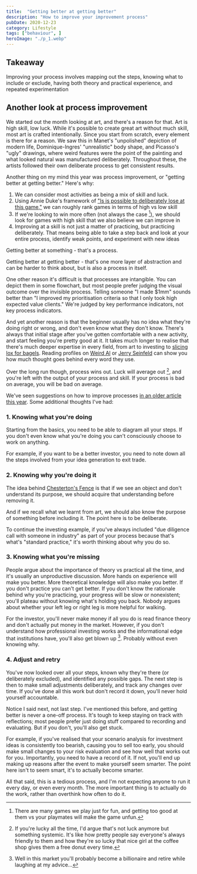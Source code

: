 ```yaml
---
title:  "Getting better at getting better"  
description: "How to improve your improvement process"
pubDate: 2020-12-23
category: Lifestyle
tags: ["behaviour", ]
heroImage: "./p_1.webp"
---
```


## Takeaway

Improving your process involves mapping out the steps, knowing what to include or exclude, having both theory and practical experience, and repeated experimentation

## Another look at process improvement

We started out the month looking at art, and there's a reason for that. Art is high skill, low luck. While it's possible to create great art without much skill, most art is crafted intentionally. Since you start from scratch, every element is there for a reason. We saw this in Manet's "unpolished" depiction of modern life, Dominique-Ingres' "unrealistic" body shape, and Picasso's "ugly" drawings, where weird features were the point of the painting and what looked natural was manufactured deliberately. Throughout these, the artists followed their own deliberate process to get consistent results.

Another thing on my mind this year was process improvement, or "getting better at getting better." Here's why:

1. We can consider most activities as being a mix of skill and luck. 
2. Using Annie Duke's framework of ["Is is possible to deliberately lose at this game,"](https://www.annieduke.com/poker-legend-annie-duke-on-making-smarter-decisions/ "Duke") we can roughly rank games in terms of high vs low skill
3. If we're looking to win more often (not always the case [^1]), we should look for games with high skill that we also believe we can improve in
4. Improving at a skill is not just a matter of practicing, but practicing deliberately. That means being able to take a step back and look at your entire process, identify weak points, and experiment with new ideas

Getting better at something - that's a process.

Getting better at getting better - that's one more layer of abstraction and can be harder to think about, but is also a process in itself.

One other reason it's difficult is that processes are intangible. You can depict them in some flowchart, but most people prefer judging the visual outcome over the invisible process. Telling someone "I made $1mm" sounds better than "I improved my prioritisation criteria so that I only took high expected value clients." We're judged by key performance indicators, not key process indicators.

And yet another reason is that the beginner usually has no idea what they're doing right or wrong, and don't even know what they don't know. There's always that initial stage after you've gotten comfortable with a new activity, and start feeling you're pretty good at it. It takes much longer to realise that there's much deeper expertise in every field, from art to investing to [slicing lox for bagels](https://www.grubstreet.com/2020/11/rip-chhapte-sherpa-russ-and-daughters.html "bagels"). Reading profiles on [Weird Al](https://www.nytimes.com/2020/04/09/magazine/weird-al-yankovic.html "Al") or [Jerry Seinfeld](https://www.postandcourier.com/free-times/arts/44-years-on-jerry-seinfeld-s-technique-keeps-him-at-the-top-of-his-comedic/article_a4b5923a-5da8-11ea-9e69-fb61d9135251.html "Jerry") can show you how much thought goes behind every word they use.

Over the long run though, process wins out. Luck will average out [^2], and you're left with the output of your process and skill. If your process is bad on average, you will be bad on average. 

We've seen suggestions on how to improve processes [in an older article this year](https://leonlins.com/writing/2020_08_26_process/ "process"). Some additional thoughts I've had:

### 1. Knowing what you're doing

Starting from the basics, you need to be able to diagram all your steps. If you don't even know what you're doing you can't consciously choose to work on anything.

For example, if you want to be a better investor, you need to note down all the steps involved from your idea generation to exit trade. 

### 2. Knowing why you're doing it

The idea behind [Chesterton's Fence](https://fs.blog/2020/03/chestertons-fence/ "Fence") is that if we see an object and don't understand its purpose, we should acquire that understanding before removing it. 

And if we recall what we learnt from art, we should also know the purpose of something before including it. The point here is to be deliberate.

To continue the investing example, if you've always included "due diligence call with someone in industry" as part of your process because that's what's "standard practice," it's worth thinking about why you do so.

### 3. Knowing what you're missing

People argue about the importance of theory vs practical all the time, and it's usually an unproductive discussion. More hands on experience will make you better. More theoretical knowledge will also make you better. If you don't practice you can't get better. If you don't know the rationale behind why you're practicing, your progress will be slow or nonexistent; you'll plateau without knowing what's holding you back. Nobody argues about whether your left leg or right leg is more helpful for walking.

For the investor, you'll never make money if all you do is read finance theory and don't actually put money in the market. However, if you don't understand how professional investing works and the informational edge that institutions have, you'll also get blown up [^3]. Probably without even knowing why.

### 4. Adjust and retry

You've now looked over all your steps, known why they're there (or deliberately excluded), and identified any possible gaps. The next step is then to make small adjustments deliberately, and track any changes over time. If you've done all this work but don't record it down, you'll never hold yourself accountable. 

Notice I said next, not last step. I've mentioned this before, and getting better is never a one-off process. It's tough to keep staying on track with reflections; most people prefer just doing stuff compared to recording and evaluating. But if you don't, you'll also get stuck.

For example, if you've realised that your scenario analysis for investment ideas is consistently too bearish, causing you to sell too early, you should make small changes to your risk evaluation and see how well that works out for you. Importantly, you need to have a record of it. If not, you'll end up making up reasons after the event to make yourself seem smarter. The point here isn't to seem smart, it's to actually become smarter.

All that said, this is a tedious process, and I'm not expecting anyone to run it every day, or even every month. The more important thing is to actually do the work, rather than overthink how often to do it.

[^1]: There are many games we play just for fun, and getting too good at them vs your playmates will make the game unfun. 
[^2]: If you're lucky all the time, I'd argue that's not luck anymore but something systemic. It's like how pretty people say everyone's always friendly to them and how they're so lucky that nice girl at the coffee shop gives them a free donut every time.
[^3]: Well in this market you'll probably become a billionaire and retire while laughing at my advice...